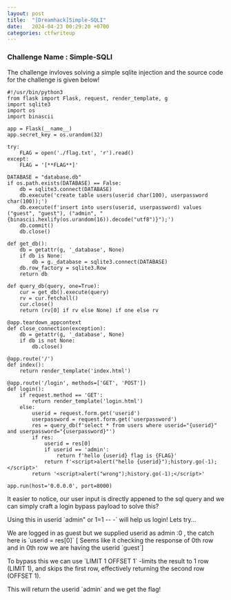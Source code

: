 ```yaml
---
layout: post
title:  "[Dreamhack]Simple-SQLI"
date:   2024-04-23 00:29:20 +0700
categories: ctfwriteup
---
```


### Challenge Name : Simple-SQLI

<p>The challenge invloves solving a simple sqlite injection and the source code for the challenge is given below!</p>

```
#!/usr/bin/python3
from flask import Flask, request, render_template, g
import sqlite3
import os
import binascii

app = Flask(__name__)
app.secret_key = os.urandom(32)

try:
    FLAG = open('./flag.txt', 'r').read()
except:
    FLAG = '[**FLAG**]'

DATABASE = "database.db"
if os.path.exists(DATABASE) == False:
    db = sqlite3.connect(DATABASE)
    db.execute('create table users(userid char(100), userpassword char(100));')
    db.execute(f'insert into users(userid, userpassword) values ("guest", "guest"), ("admin", "{binascii.hexlify(os.urandom(16)).decode("utf8")}");')
    db.commit()
    db.close()

def get_db():
    db = getattr(g, '_database', None)
    if db is None:
        db = g._database = sqlite3.connect(DATABASE)
    db.row_factory = sqlite3.Row
    return db

def query_db(query, one=True):
    cur = get_db().execute(query)
    rv = cur.fetchall()
    cur.close()
    return (rv[0] if rv else None) if one else rv

@app.teardown_appcontext
def close_connection(exception):
    db = getattr(g, '_database', None)
    if db is not None:
        db.close()

@app.route('/')
def index():
    return render_template('index.html')

@app.route('/login', methods=['GET', 'POST'])
def login():
    if request.method == 'GET':
        return render_template('login.html')
    else:
        userid = request.form.get('userid')
        userpassword = request.form.get('userpassword')
        res = query_db(f'select * from users where userid="{userid}" and userpassword="{userpassword}"')
        if res:
            userid = res[0]
            if userid == 'admin':
                return f'hello {userid} flag is {FLAG}'
            return f'<script>alert("hello {userid}");history.go(-1);</script>'
        return '<script>alert("wrong");history.go(-1);</script>'

app.run(host='0.0.0.0', port=8000)
```

<p>It easier to notice, our user input is directly appened to the sql query and we can simply craft a login bypass payload to solve this?

<p>Using this in userid `admin" or 1=1 -- -` will help us login! Lets try...

<p>We are logged in as guest but we supplied userid as admin :0 , the catch here is `userid = res[0]` [ Seems like it checking the response of 0th row and in 0th row we are having the userid `guest`]

<p>To bypass this we can use `LIMIT 1 OFFSET 1` -limits the result to 1 row (LIMIT 1), and skips the first row, effectively returning the second row (OFFSET 1).

<p>This will return the userid `admin` and we get the flag!